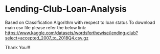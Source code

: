 # Lending-Club-Loan-Analysis
Based on Classification Algorithm with respect to loan status
To download main csv file please refer the below link:
https://www.kaggle.com/datasets/wordsforthewise/lending-club?select=accepted_2007_to_2018Q4.csv.gz



Thank You!!!

